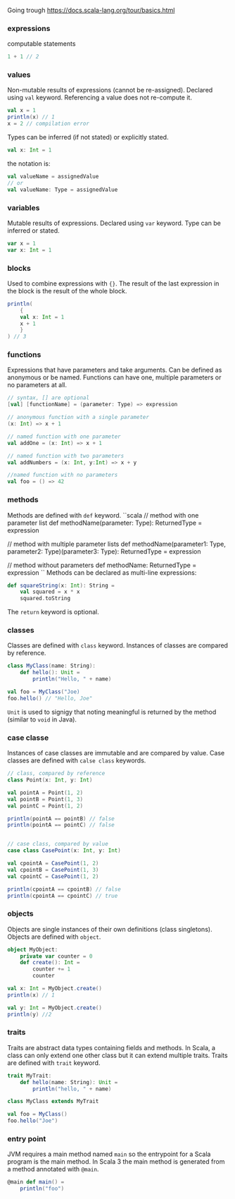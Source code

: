 Going trough https://docs.scala-lang.org/tour/basics.html

### expressions
computable statements
```scala
1 + 1 // 2
```

### values
Non-mutable results of expressions (cannot be re-assigned).
Declared using `val` keyword.
Referencing a value does not re-compute it.
```scala
val x = 1
println(x) // 1
x = 2 // compilation error
```
Types can be inferred (if not stated) or explicitly stated.
```scala
val x: Int = 1
```
the notation is:
```scala
val valueName = assignedValue
// or
val valueName: Type = assignedValue
```

### variables
Mutable results of expressions.
Declared using `var` keyword.
Type can be inferred or stated.
```scala
var x = 1
var x: Int = 1
```

### blocks
Used to combine expressions with `{}`.
The result of the last expression in the block is the result of the whole block.

```scala
println(
    {
    val x: Int = 1
    x + 1
    }
) // 3
```

### functions
Expressions that have parameters and take arguments.
Can be defined as anonymous or be named.
Functions can have one, multiple parameters or no parameters at all.
```scala
// syntax, [] are optional
[val] [functionName] = (parameter: Type) => expression

// anonymous function with a single parameter
(x: Int) => x + 1

// named function with one parameter
val addOne = (x: Int) => x + 1

// named function with two parameters
val addNumbers = (x: Int, y:Int) => x + y

//named function with no parameters
val foo = () => 42

```

### methods
Methods are defined with `def` keyword.
``scala
// method with one parameter list
def methodName(parameter: Type): ReturnedType = expression

// method with multiple parameter lists
def methodName(parameter1: Type, parameter2: Type)(parameter3: Type): ReturnedType = expression

// method without parameters
def methodName: ReturnedType = expression
``
Methods can be declared as multi-line expressions:
```scala
def squareString(x: Int): String =
    val squared = x * x
    squared.toString
```
The `return` keyword is optional.

### classes
Classes are defined with `class` keyword.
Instances of classes are compared by reference.
```scala
class MyClass(name: String):
    def hello(): Unit =
        println("Hello, " + name)

val foo = MyClass("Joe)
foo.hello() // "Hello, Joe"
```
`Unit` is used to signigy that noting meaningful is returned by the method (similar to `void` in Java).

### case classe
Instances of case classes are immutable and are compared by value.
Case classes are defined with `calse class` keywords.
```scala
// class, compared by reference
class Point(x: Int, y: Int)

val pointA = Point(1, 2)
val pointB = Point(1, 3)
val pointC = Point(1, 2)

println(pointA == pointB) // false
println(pointA == pointC) // false


// case class, compared by value
case class CasePoint(x: Int, y: Int)

val cpointA = CasePoint(1, 2)
val cpointB = CasePoint(1, 3)
val cpointC = CasePoint(1, 2)

println(cpointA == cpointB) // false
println(cpointA == cpointC) // true
```

### objects
Objects are single instances of their own definitions (class singletons).
Objects are defined with `object`.
```scala
object MyObject:
    private var counter = 0
    def create(): Int =
        counter += 1
        counter

val x: Int = MyObject.create()
println(x) // 1

val y: Int = MyObject.create()
println(y) //2
```

### traits
Traits are abstract data types containing fields and methods.
In Scala, a class can only extend one other class but it can extend multiple traits.
Traits are defined with `trait` keyword.
```scala
trait MyTrait:
	def hello(name: String): Unit =
		println("hello, " + name)

class MyClass extends MyTrait

val foo = MyClass()
foo.hello("Joe")
```

### entry point
JVM requires a main method named `main` so the entrypoint for a Scala program is the main method.
In Scala 3 the main method is generated from a method annotated with `@main`.
```scala
@main def main() =
    println("foo")
```
